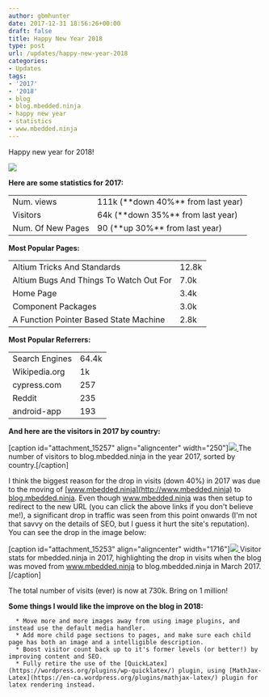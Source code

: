 ```yaml
---
author: gbmhunter
date: 2017-12-31 18:56:26+00:00
draft: false
title: Happy New Year 2018
type: post
url: /updates/happy-new-year-2018
categories:
- Updates
tags:
- '2017'
- '2018'
- blog
- blog.mbedded.ninja
- happy new year
- statistics
- www.mbedded.ninja
---
```


Happy new year for 2018!




[![](http://blog.mbedded.ninja/wp-content/uploads/2018/01/happy-new-year-2018.jpg)
](http://blog.mbedded.ninja/wp-content/uploads/2018/01/happy-new-year-2018.jpg)




**Here are some statistics for 2017:**


<table >
<tbody >
<tr >

<td >Num. views
</td>

<td >111k (**down 40%** from last year)
</td>
</tr>
<tr >

<td >Visitors
</td>

<td >64k (**down 35%** from last year)
</td>
</tr>
<tr >

<td >Num. Of New Pages
</td>

<td >90 (**up 30%** from last year)
</td>
</tr>
</tbody>
</table>


**Most Popular Pages:**


<table >
<tbody >
<tr >

<td >Altium Tricks And Standards
</td>

<td >12.8k
</td>
</tr>
<tr >

<td >Altium Bugs And Things To Watch Out For
</td>

<td >7.0k
</td>
</tr>
<tr >

<td >Home Page
</td>

<td >3.4k
</td>
</tr>
<tr >

<td >Component Packages
</td>

<td >3.0k
</td>
</tr>
<tr >

<td >A Function Pointer Based State Machine
</td>

<td >2.8k
</td>
</tr>
</tbody>
</table>


**Most Popular Referrers:**


<table >
<tbody >
<tr >

<td >Search Engines
</td>

<td >64.4k
</td>
</tr>
<tr >

<td >Wikipedia.org
</td>

<td >1k
</td>
</tr>
<tr >

<td >cypress.com
</td>

<td >257
</td>
</tr>
<tr >

<td >Reddit
</td>

<td >235
</td>
</tr>
<tr >

<td >android-app
</td>

<td >193
</td>
</tr>
</tbody>
</table>


**And here are the visitors in 2017 by country:**



[caption id="attachment_15257" align="aligncenter" width="250"][![](http://blog.mbedded.ninja/wp-content/uploads/2018/01/mbedded-ninja-2017-statistics-visitors-by-country.png)
](http://blog.mbedded.ninja/wp-content/uploads/2018/01/mbedded-ninja-2017-statistics-visitors-by-country.png) The number of visitors to blog.mbedded.ninja in the year 2017, sorted by country.[/caption]



I think the biggest reason for the drop in visits (down 40%) in 2017 was due to the moving of [www.mbedded.ninja](http://www.mbedded.ninja) to [blog.mbedded.ninja](http://blog.mbedded.ninja/). Even though www.mbedded.ninja was then setup to redirect to the new URL (you can click the above links if you don't believe me!), a significant drop in traffic was seen from this point onwards (I'm not that savvy on the details of SEO, but I guess it hurt the site's reputation). You can see the drop in the image below:



[caption id="attachment_15253" align="aligncenter" width="1716"][![](http://blog.mbedded.ninja/wp-content/uploads/2018/01/mbedded-ninja-visitor-stats-2017-screenshot-annotated.png)
](http://blog.mbedded.ninja/wp-content/uploads/2018/01/mbedded-ninja-visitor-stats-2017-screenshot-annotated.png) Visitor stats for mbedded.ninja in 2017, highlighting the drop in visits when the blog was moved from www.mbedded.ninja to blog.mbedded.ninja in March 2017.[/caption]



The total number of visits (ever) is now at 730k. Bring on 1 million!




**Some things I would like the improve on the blog in 2018:**





	  * Move more and more images away from using image plugins, and instead use the default media handler.
	  * Add more child page sections to pages, and make sure each child page has both an image and a intelligible description.
	  * Boost visitor count back up to it's former levels (or better!) by improving content and SEO.
	  * Fully retire the use of the [QuickLatex](https://wordpress.org/plugins/wp-quicklatex/) plugin, using [MathJax-Latex](https://en-ca.wordpress.org/plugins/mathjax-latex/) plugin for latex rendering instead.

